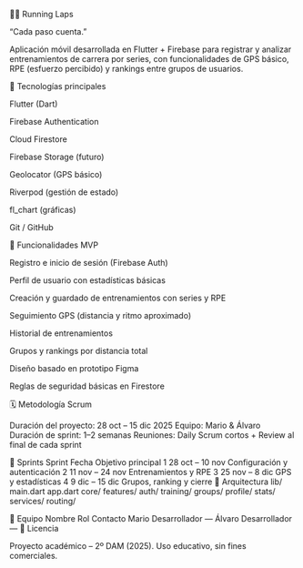 🏃‍♂️ Running Laps

“Cada paso cuenta.”

Aplicación móvil desarrollada en Flutter + Firebase para registrar y analizar entrenamientos de carrera por series, con funcionalidades de GPS básico, RPE (esfuerzo percibido) y rankings entre grupos de usuarios.

🧩 Tecnologías principales

Flutter (Dart)

Firebase Authentication

Cloud Firestore

Firebase Storage (futuro)

Geolocator (GPS básico)

Riverpod (gestión de estado)

fl_chart (gráficas)

Git / GitHub

🚀 Funcionalidades MVP

Registro e inicio de sesión (Firebase Auth)

Perfil de usuario con estadísticas básicas

Creación y guardado de entrenamientos con series y RPE

Seguimiento GPS (distancia y ritmo aproximado)

Historial de entrenamientos

Grupos y rankings por distancia total

Diseño basado en prototipo Figma

Reglas de seguridad básicas en Firestore

🗓️ Metodología Scrum

Duración del proyecto: 28 oct – 15 dic 2025
Equipo: Mario & Álvaro
Duración de sprint: 1–2 semanas
Reuniones: Daily Scrum cortos + Review al final de cada sprint

🧭 Sprints
Sprint	Fecha	Objetivo principal
1	28 oct – 10 nov	Configuración y autenticación
2	11 nov – 24 nov	Entrenamientos y RPE
3	25 nov – 8 dic	GPS y estadísticas
4	9 dic – 15 dic	Grupos, ranking y cierre
🧠 Arquitectura
lib/
  main.dart
  app.dart
  core/
  features/
    auth/
    training/
    groups/
    profile/
    stats/
  services/
  routing/

👥 Equipo
Nombre	Rol	Contacto
Mario	Desarrollador	—
Álvaro	Desarrollador	—
🧾 Licencia

Proyecto académico – 2º DAM (2025).
Uso educativo, sin fines comerciales.
